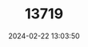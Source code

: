 ---
title: "13719"
category: "Monophyllus plethodon"
draft: false
date: 2024-02-22 13:03:50
languages:
  English: ["Insular Single Leaf Bat", "Insular Single-leaf Bat"]
---
